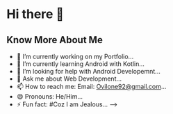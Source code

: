 # Hi there 👋

## Know More About Me

- 🔭 I’m currently working on my Portfolio...
- 🌱 I’m currently learning Android with Kotlin...
- 🤔 I’m looking for help with Android Developemnt...
- 💬 Ask me about Web Development...
- 📫 How to reach me: Email: Ovilone92@gmail.com...
- 😄 Pronouns: He/Him...
- ⚡ Fun fact: #Coz I am Jealous...
-->
